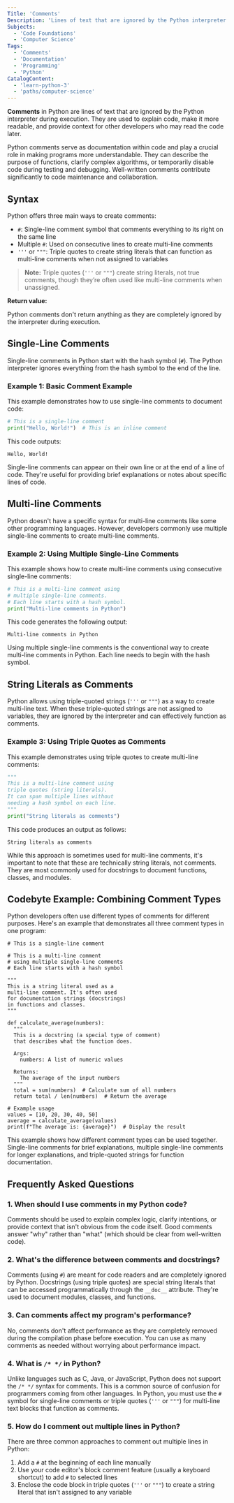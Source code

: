 ```yaml
---
Title: 'Comments'
Description: 'Lines of text that are ignored by the Python interpreter during execution.'
Subjects:
  - 'Code Foundations'
  - 'Computer Science'
Tags:
  - 'Comments'
  - 'Documentation'
  - 'Programming'
  - 'Python'
CatalogContent:
  - 'learn-python-3'
  - 'paths/computer-science'
---
```


**Comments** in Python are lines of text that are ignored by the Python interpreter during execution. They are used to explain code, make it more readable, and provide context for other developers who may read the code later.

Python comments serve as documentation within code and play a crucial role in making programs more understandable. They can describe the purpose of functions, clarify complex algorithms, or temporarily disable code during testing and debugging. Well-written comments contribute significantly to code maintenance and collaboration.

## Syntax

Python offers three main ways to create comments:

- `#`: Single-line comment symbol that comments everything to its right on the same line
- Multiple `#`: Used on consecutive lines to create multi-line comments
- `'''` or `"""`: Triple quotes to create string literals that can function as multi-line comments when not assigned to variables

> **Note:** Triple quotes (`'''` or `"""`) create string literals, not true comments, though they’re often used like multi-line comments when unassigned.

**Return value:**

Python comments don't return anything as they are completely ignored by the interpreter during execution.

## Single-Line Comments

Single-line comments in Python start with the hash symbol (`#`). The Python interpreter ignores everything from the hash symbol to the end of the line.

### Example 1: Basic Comment Example

This example demonstrates how to use single-line comments to document code:

```py
# This is a single-line comment
print("Hello, World!")  # This is an inline comment
```

This code outputs:

```shell
Hello, World!
```

Single-line comments can appear on their own line or at the end of a line of code. They're useful for providing brief explanations or notes about specific lines of code.

## Multi-line Comments

Python doesn't have a specific syntax for multi-line comments like some other programming languages. However, developers commonly use multiple single-line comments to create multi-line comments.

### Example 2: Using Multiple Single-Line Comments

This example shows how to create multi-line comments using consecutive single-line comments:

```py
# This is a multi-line comment using
# multiple single-line comments.
# Each line starts with a hash symbol.
print("Multi-line comments in Python")
```

This code generates the following output:

```shell
Multi-line comments in Python
```

Using multiple single-line comments is the conventional way to create multi-line comments in Python. Each line needs to begin with the hash symbol.

## String Literals as Comments

Python allows using triple-quoted strings (`'''` or `"""`) as a way to create multi-line text. When these triple-quoted strings are not assigned to variables, they are ignored by the interpreter and can effectively function as comments.

### Example 3: Using Triple Quotes as Comments

This example demonstrates using triple quotes to create multi-line comments:

```py
"""
This is a multi-line comment using
triple quotes (string literals).
It can span multiple lines without
needing a hash symbol on each line.
"""
print("String literals as comments")
```

This code produces an output as follows:

```shell
String literals as comments
```

While this approach is sometimes used for multi-line comments, it's important to note that these are technically string literals, not comments. They are most commonly used for docstrings to document functions, classes, and modules.

## Codebyte Example: Combining Comment Types

Python developers often use different types of comments for different purposes. Here's an example that demonstrates all three comment types in one program:

```codebyte/python
# This is a single-line comment

# This is a multi-line comment
# using multiple single-line comments
# Each line starts with a hash symbol

"""
This is a string literal used as a
multi-line comment. It's often used
for documentation strings (docstrings)
in functions and classes.
"""

def calculate_average(numbers):
  """
  This is a docstring (a special type of comment)
  that describes what the function does.

  Args:
    numbers: A list of numeric values

  Returns:
    The average of the input numbers
  """
  total = sum(numbers)  # Calculate sum of all numbers
  return total / len(numbers)  # Return the average

# Example usage
values = [10, 20, 30, 40, 50]
average = calculate_average(values)
print(f"The average is: {average}")  # Display the result
```

This example shows how different comment types can be used together. Single-line comments for brief explanations, multiple single-line comments for longer explanations, and triple-quoted strings for function documentation.

## Frequently Asked Questions

### 1. When should I use comments in my Python code?

Comments should be used to explain complex logic, clarify intentions, or provide context that isn't obvious from the code itself. Good comments answer "why" rather than "what" (which should be clear from well-written code).

### 2. What's the difference between comments and docstrings?

Comments (using `#`) are meant for code readers and are completely ignored by Python. Docstrings (using triple quotes) are special string literals that can be accessed programmatically through the `__doc__` attribute. They're used to document modules, classes, and functions.

### 3. Can comments affect my program's performance?

No, comments don't affect performance as they are completely removed during the compilation phase before execution. You can use as many comments as needed without worrying about performance impact.

### 4. What is `/* */` in Python?

Unlike languages such as C, Java, or JavaScript, Python does not support the `/* */` syntax for comments. This is a common source of confusion for programmers coming from other languages. In Python, you must use the `#` symbol for single-line comments or triple quotes (`'''` or `"""`) for multi-line text blocks that function as comments.

### 5. How do I comment out multiple lines in Python?

There are three common approaches to comment out multiple lines in Python:

1. Add a `#` at the beginning of each line manually
2. Use your code editor's block comment feature (usually a keyboard shortcut) to add `#` to selected lines
3. Enclose the code block in triple quotes (`'''` or `"""`) to create a string literal that isn't assigned to any variable
